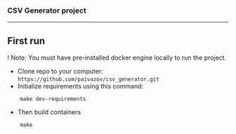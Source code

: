 ### CSV Generator project
___

## First run
! Note: You must have pre-installed docker engine locally to run the project.
- Clone repo to your computer: <br>
`https://github.com/paivazov/csv_generator.git`
- Initialize requirements using this command: 
```makefile:
    make dev-requirements
```
- Then build containers
```makefile:
    make 
```